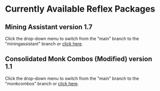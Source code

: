 # Currently Available Reflex Packages

## Mining Assistant version 1.7<br/>
Click the drop-down menu to switch from the "main" branch to the "miningassistant" branch or [click here](https://github.com/KaiosGit/Achaea/tree/miningassistant).

## Consolidated Monk Combos (Modified) version 1.1<br/>
Click the drop-down menu to switch from the "main" branch to the "monkcombos" branch or [click here](https://github.com/KaiosGit/Achaea/tree/monkcombos).
